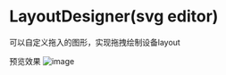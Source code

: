 # LayoutDesigner(svg editor)
可以自定义拖入的图形，实现拖拽绘制设备layout

预览效果
![image](https://user-images.githubusercontent.com/26423565/117627326-a1ada300-b1aa-11eb-9472-0db1086efc51.png)
